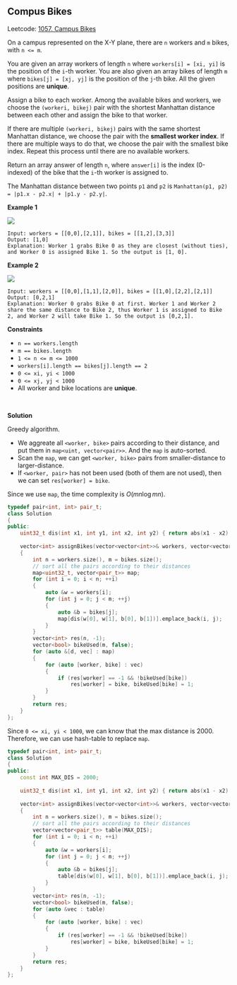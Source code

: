 ## Compus Bikes

Leetcode: [1057. Campus Bikes](https://leetcode.com/problems/campus-bikes)

On a campus represented on the X-Y plane, there are `n` workers and `m` bikes, with `n <= m`.

You are given an array workers of length `n` where `workers[i] = [xi, yi]` is the position of the `i`-th worker. You are also given an array bikes of length `m` where `bikes[j] = [xj, yj]` is the position of the `j`-th bike. All the given positions are **unique**.

Assign a bike to each worker. Among the available bikes and workers, we choose the `(workeri, bikej)` pair with the shortest Manhattan distance between each other and assign the bike to that worker.

If there are multiple `(workeri, bikej)` pairs with the same shortest Manhattan distance, we choose the pair with the **smallest worker index**. If there are multiple ways to do that, we choose the pair with the smallest bike index. Repeat this process until there are no available workers.

Return an array answer of length `n`, where `answer[i]` is the index (0-indexed) of the bike that the `i`-th worker is assigned to.

The Manhattan distance between two points `p1` and `p2` is `Manhattan(p1, p2) = |p1.x - p2.x| + |p1.y - p2.y|`.

**Example 1**

<img src="https://assets.leetcode.com/uploads/2019/03/06/1261_example_1_v2.png" />

```
Input: workers = [[0,0],[2,1]], bikes = [[1,2],[3,3]]
Output: [1,0]
Explanation: Worker 1 grabs Bike 0 as they are closest (without ties), and Worker 0 is assigned Bike 1. So the output is [1, 0].
```

**Example 2**

<img src="https://assets.leetcode.com/uploads/2019/03/06/1261_example_2_v2.png" />

```
Input: workers = [[0,0],[1,1],[2,0]], bikes = [[1,0],[2,2],[2,1]]
Output: [0,2,1]
Explanation: Worker 0 grabs Bike 0 at first. Worker 1 and Worker 2 share the same distance to Bike 2, thus Worker 1 is assigned to Bike 2, and Worker 2 will take Bike 1. So the output is [0,2,1].
```

**Constraints**

- `n == workers.length`
- `m == bikes.length`
- `1 <= n <= m <= 1000`
- `workers[i].length == bikes[j].length == 2`
- `0 <= xi, yi < 1000`
- `0 <= xj, yj < 1000`
- All worker and bike locations are **unique**.

<br/>

**Solution**

Greedy algorithm.

- We aggreate all `<worker, bike>` pairs according to their distance, and put them in `map<uint, vector<pair>>`. And the `map` is auto-sorted.
- Scan the `map`, we can get `<worker, bike>` pairs from smaller-distance to larger-distance.
- If `<worker, pair>` has not been used (both of them are not used), then we can set `res[worker] = bike`.

Since we use `map`, the time complexity is $O(mn \log{mn})$.

```cpp
typedef pair<int, int> pair_t;
class Solution
{
public:
    uint32_t dis(int x1, int y1, int x2, int y2) { return abs(x1 - x2) + abs(y1 - y2); }
    
    vector<int> assignBikes(vector<vector<int>>& workers, vector<vector<int>>& bikes) 
    {
        int n = workers.size(), m = bikes.size();
        // sort all the pairs according to their distances
        map<uint32_t, vector<pair_t>> map;
        for (int i = 0; i < n; ++i)
        {
            auto &w = workers[i];
            for (int j = 0; j < m; ++j)
            {
                auto &b = bikes[j];
                map[dis(w[0], w[1], b[0], b[1])].emplace_back(i, j);
            }
        }
        vector<int> res(n, -1);
        vector<bool> bikeUsed(m, false);
        for (auto &[d, vec] : map)
        {
            for (auto [worker, bike] : vec)
            {
                if (res[worker] == -1 && !bikeUsed[bike])
                    res[worker] = bike, bikeUsed[bike] = 1;
            }
        }
        return res;
    }
};
```

Since `0 <= xi, yi < 1000`, we can know that the max distance is 2000. Therefore, we can use hash-table to replace `map`.

```cpp
typedef pair<int, int> pair_t;
class Solution
{
public:
    const int MAX_DIS = 2000;
    
    uint32_t dis(int x1, int y1, int x2, int y2) { return abs(x1 - x2) + abs(y1 - y2); }
    
    vector<int> assignBikes(vector<vector<int>>& workers, vector<vector<int>>& bikes) 
    {
        int n = workers.size(), m = bikes.size();
        // sort all the pairs according to their distances
        vector<vector<pair_t>> table(MAX_DIS);
        for (int i = 0; i < n; ++i)
        {
            auto &w = workers[i];
            for (int j = 0; j < m; ++j)
            {
                auto &b = bikes[j];
                table[dis(w[0], w[1], b[0], b[1])].emplace_back(i, j);
            }
        }
        vector<int> res(n, -1);
        vector<bool> bikeUsed(m, false);
        for (auto &vec : table)
        {
            for (auto [worker, bike] : vec)
            {
                if (res[worker] == -1 && !bikeUsed[bike])
                    res[worker] = bike, bikeUsed[bike] = 1;
            }
        }
        return res;
    }
};
```

